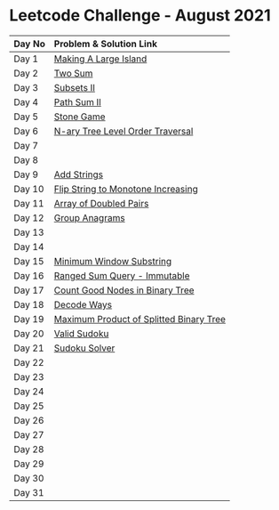 # Leetcode Challenge - August 2021





| Day No | Problem & Solution Link |
| :--- | :--- |
| Day 1 | [Making A Large Island](../../difficulty-based-problem-index/leetcode-hard/leetcode-827-making-a-large-island.md) |
| Day 2 | [Two Sum](../../difficulty-based-problem-index/leetcode-easy/leetcode-1-two-sum.md) |
| Day 3 | [Subsets II](../../difficulty-based-problem-index/leetcode-medium/leetcode-90-subsets-ii.md) |
| Day 4 | [Path Sum II](../../difficulty-based-problem-index/leetcode-medium/leetcode-113-path-sum-ii.md) |
| Day 5 | [Stone Game](../../difficulty-based-problem-index/leetcode-medium/leetcode-877-stone-game.md) |
| Day 6 | [N-ary Tree Level Order Traversal](../../difficulty-based-problem-index/leetcode-medium/leetcode-429-n-ary-tree-level-order-traversal.md) |
| Day 7 |  |
| Day 8 |  |
| Day 9 | [Add Strings](../../difficulty-based-problem-index/leetcode-easy/leetcode-415-add-strings.md) |
| Day 10 | [Flip String to Monotone Increasing](../../difficulty-based-problem-index/leetcode-medium/leetcode-926-flip-string-to-monotone-increasing.md) |
| Day 11 | [Array of Doubled Pairs](../../difficulty-based-problem-index/leetcode-medium/leetcode-954-array-of-doubled-pairs.md) |
| Day 12 | [Group Anagrams](../../difficulty-based-problem-index/leetcode-medium/leetcode-49-group-anagrams.md) |
| Day 13 |  |
| Day 14 |  |
| Day 15 | [Minimum Window Substring](../../difficulty-based-problem-index/leetcode-hard/leetcode-76-minimum-window-substring.md) |
| Day 16 | [Ranged Sum Query - Immutable](../../difficulty-based-problem-index/leetcode-easy/leetcode-303-range-sum-query-immutable.md) |
| Day 17 | [Count Good Nodes in Binary Tree](../../difficulty-based-problem-index/leetcode-medium/leetcode-1448-count-good-nodes-in-binary-tree.md) |
| Day 18 | [Decode Ways](../../difficulty-based-problem-index/leetcode-medium/leetcode-91-decode-ways.md) |
| Day 19 | [Maximum Product of Splitted Binary Tree](../../difficulty-based-problem-index/leetcode-medium/leetcode-1339-maximum-product-of-splitted-binary-tree.md) |
| Day 20 | [Valid Sudoku](../../difficulty-based-problem-index/leetcode-medium/leetcode-36-valid-sudoku.md) |
| Day 21 | [Sudoku Solver](../../difficulty-based-problem-index/leetcode-hard/leetcode-37-sudoku-solver.md) |
| Day 22 |  |
| Day 23 |  |
| Day 24 |  |
| Day 25 |  |
| Day 26 |  |
| Day 27 |  |
| Day 28 |  |
| Day 29 |  |
| Day 30 |  |
| Day 31 |  |

